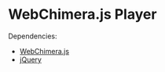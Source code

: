 # WebChimera.js Player
Dependencies:
- [WebChimera.js](https://github.com/RSATom/WebChimera.js)
- [jQuery](https://www.npmjs.com/package/jquery)
